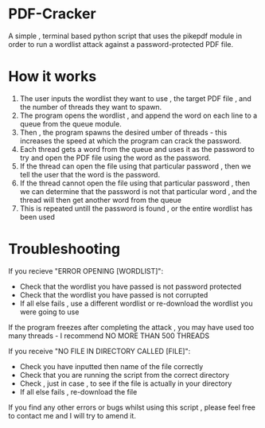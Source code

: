 # PDF-Cracker
A simple , terminal based python script that uses the pikepdf module in order to run a wordlist attack against a password-protected PDF file.

# How it works
1) The user inputs the wordlist they want to use , the target PDF file , and the number of threads they want to spawn.
2) The program opens the wordlist , and append the word on each line to a queue from the queue module.
3) Then , the program spawns the desired umber of threads - this increases the speed at which the program can crack the password.
4) Each thread gets a word from the queue and uses it as the password to try and open the PDF file using the word as the password.
5) If the thread can open the file using that particular password , then we tell the user that the word is the password.
6) If the thread cannot open the file using that particular password , then we can determine that the password is not that particular word , and the thread will then get another word from the queue
7) This is repeated untill the password is found , or the entire wordlist has been used


# Troubleshooting

If you recieve "ERROR OPENING [WORDLIST]":
 - Check that the wordlist you have passed is not password protected
 - Check that the wordlist you have passed is not corrupted
 - If all else fails , use a different wordlist or re-download the wordlist you were going to use

If the program freezes after completing the attack , you may have used too many threads - I recommend NO MORE THAN 500 THREADS

If you receive "NO FILE IN DIRECTORY CALLED [FILE]":
 - Check you have inputted then name of the file correctly
 - Check that you are running the script from the correct directory
 - Check , just in case , to see if the file is actually in your directory
 - If all else fails , re-download the file


If you find any other errors or bugs whilst using this script , please feel free to contact me and I will try to amend it.
